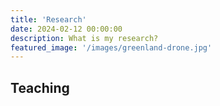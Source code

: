 ```yaml
---
title: 'Research'
date: 2024-02-12 00:00:00
description: What is my research?
featured_image: '/images/greenland-drone.jpg'
---
```


## Teaching
